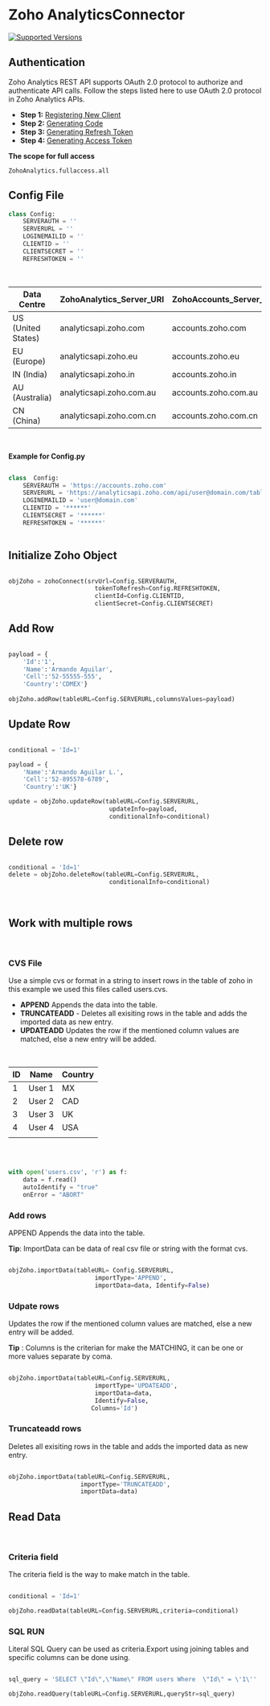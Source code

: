 # Zoho AnalyticsConnector
[![Supported Versions](https://img.shields.io/pypi/pyversions/requests.svg)]()

## Authentication

Zoho Analytics REST API supports OAuth 2.0 protocol to authorize and authenticate API calls. Follow the steps listed here to use OAuth 2.0 protocol in Zoho Analytics APIs.

- **Step 1:** [Registering New Client](https://www.zoho.com/analytics/api/#registering-new-client)
- **Step 2:** [Generating Code](https://www.zoho.com/analytics/api/#generating-grant-token)
- **Step 3:** [Generating Refresh Token](https://www.zoho.com/analytics/api/#generating-refresh-token)
- **Step 4:** [Generating Access Token](https://www.zoho.com/analytics/api/#generating-access-token)

<b>The scope for full access</b>

    ZohoAnalytics.fullaccess.all

## Config File

```python
class Config:
    SERVERAUTH = ''
    SERVERURL = ''
    LOGINEMAILID = ''
    CLIENTID = ''
    CLIENTSECRET = ''
    REFRESHTOKEN = ''
```
<p>&nbsp;</p>

| Data Centre         | ZohoAnalytics_Server_URI | ZohoAccounts_Server_URI |
|---------------------|--------------------------|-------------------------|
| US  (United States) |   analyticsapi.zoho.com  |    accounts.zoho.com    |
|     EU  (Europe)    |   analyticsapi.zoho.eu   |     accounts.zoho.eu    |
|     IN  (India)     |   analyticsapi.zoho.in   |     accounts.zoho.in    |
|   AU  (Australia)   | analyticsapi.zoho.com.au |   accounts.zoho.com.au  |
|     CN  (China)     | analyticsapi.zoho.com.cn |   accounts.zoho.com.cn  |

<p>&nbsp;</p>

**Example for Config.py**

```python

class  Config:
	SERVERAUTH = 'https://accounts.zoho.com'
	SERVERURL = 'https://analyticsapi.zoho.com/api/user@domain.com/table'
	LOGINEMAILID = 'user@domain.com'
	CLIENTID = '******'
	CLIENTSECRET = '******'
	REFRESHTOKEN = '******'
	
```

## Initialize Zoho Object

```python

objZoho = zohoConnect(srvUrl=Config.SERVERAUTH,
						tokenToRefresh=Config.REFRESHTOKEN,
						clientId=Config.CLIENTID,
						clientSecret=Config.CLIENTSECRET)

```
## Add Row

```python

payload = {
	'Id':'1',
	'Name':'Armando Aguilar',
	'Cell':'52-55555-555',
	'Country':'CDMEX'}
	
objZoho.addRow(tableURL=Config.SERVERURL,columnsValues=payload)

```

## Update Row

```python

conditional = 'Id=1'

payload = {
	'Name':'Armando Aguilar L.',
	'Cell':'52-895578-6789',
	'Country':'UK'}

update = objZoho.updateRow(tableURL=Config.SERVERURL,
							updateInfo=payload,
							conditionalInfo=conditional)

```

## Delete row
```python

conditional = 'Id=1'
delete = objZoho.deleteRow(tableURL=Config.SERVERURL,
							conditionalInfo=conditional)

```
<p>&nbsp;</p>

## Work with multiple rows
<p>&nbsp;</p>

### CVS File
Use a simple cvs or format in a string to insert rows in the table of zoho in this example we used this files called users.cvs.

- **APPEND** Appends the data into the table.
- **TRUNCATEADD** - Deletes all exisiting rows in the table and adds the imported data as new entry.
- **UPDATEADD** Updates the row if the mentioned column values are matched, else a new entry will be added.
<p>&nbsp;</p>

|ID|Name  |Country |
|-|-|-|
|1|User 1|MX|
|2|User 2|CAD|
|3|User 3|UK|
|4|User 4|USA|
|  |  |

<p>&nbsp;</p>

```python

with open('users.csv', 'r') as f:
	data = f.read()
	autoIdentify = "true"
	onError = "ABORT"

```

### Add rows
APPEND Appends the data into the table.

**Tip**: ImportData can be data of real csv file or string with the format cvs.

```python

objZoho.importData(tableURL= Config.SERVERURL,
						importType='APPEND',
						importData=data, Identify=False)

```

### Udpate rows
Updates the row if the mentioned column values are matched, else a new entry will be added.

**Tip** : Columns is the criterian for make the MATCHING, it can be one or more values separate by coma.
```python

objZoho.importData(tableURL=Config.SERVERURL, 
                        importType='UPDATEADD',
                        importData=data,
                        Identify=False,
                       Columns='Id')

```

### Truncateadd rows
Deletes all exisiting rows in the table and adds the imported data as new entry.
```python

objZoho.importData(tableURL=Config.SERVERURL,
                    importType='TRUNCATEADD',
                    importData=data)

```

## Read Data

<p>&nbsp;</p>

### Criteria field
The criteria field is the way to make match in the table.

```python

conditional = 'Id=1'

objZoho.readData(tableURL=Config.SERVERURL,criteria=conditional)

```

### SQL RUN
Literal SQL Query can be used as criteria.Export using joining tables and specific columns can be done using.

```python

sql_query = 'SELECT \"Id\",\"Name\" FROM users Where  \"Id\" = \'1\''

objZoho.readQuery(tableURL=Config.SERVERURL,queryStr=sql_query)

```


